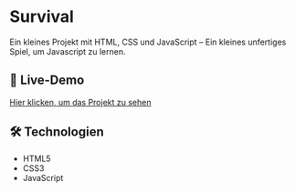 # Survival

Ein kleines Projekt mit HTML, CSS und JavaScript – Ein kleines unfertiges Spiel, um Javascript zu lernen.

## 🔗 Live-Demo  
[Hier klicken, um das Projekt zu sehen](https://derlangsamealex.github.io/Survival/Survival.html)

## 🛠️ Technologien  
- HTML5  
- CSS3  
- JavaScript
